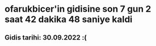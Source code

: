 # ofarukbicer'in gidisine son 7 gun 2 saat 42 dakika 48 saniye kaldi

## Gidis tarihi: 30.09.2022 :(